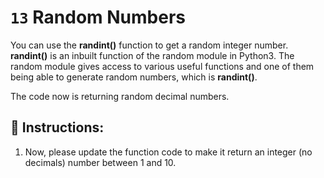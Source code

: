 # `13` Random Numbers

You can use the **randint()** function to get a random integer number. **randint()** is an inbuilt function of the random module in Python3.
The random module gives access to various useful functions and one of them being able to generate random numbers, which is **randint()**.

The code now is returning random decimal numbers.

## 📝 Instructions:

1. Now, please update the function code to make it return an integer (no decimals) number between 1 and 10.



